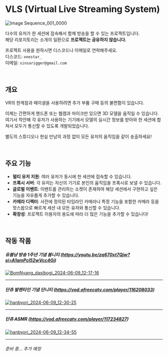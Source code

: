 # VLS (Virtual Live Streaming System)
![Image Sequence_001_0000](https://github.com/Hanbyori/VLS/assets/20338405/266501d3-d9a8-4bf2-888d-a537a51777d7)

다수의 유저가 한 세션에 접속해서 함께 방송을 할 수 있는 프로젝트입니다.<br>
해당 리포지토리는 소개의 일환으로 **프로젝트는 공유하지 않습니다.**

프로젝트 사용을 원하시면 디스코드나 이메일로 연락해주세요.  
디스코드: `onestar_`  
이메일: `sinsarigger@gmail.com`

&nbsp;
## 개요
VR의 한계점과 페이셜을 사용하려면 추가 부품 구매 등의 불편함이 있습니다.

이제는 간편하게 핸드폰 또는 웹캠과 마이크만 있으면 3D 모델을 움직일 수 있습니다.<br>
여기서 착안해 각 유저가 사용하는 기기에서 모델의 실시간 정보를 받아와 한 세션에 합쳐서 모두가 통신할 수 있도록 개발되었습니다.

별도의 스튜디오나 현실 만남의 과정 없이 모든 유저의 움직임을 같이 송출하세요!

&nbsp;
## 주요 기능
- **멀티 유저 지원**: 여러 유저가 동시에 한 세션에 접속할 수 있습니다.
- **프록시 서버**: 각 유저는 자신의 기기로 본인의 움직임을 프록시로 보낼 수 있습니다.
- **글로벌 이벤트**: 이벤트를 관리하는 소켓이 존재하여 해당 세션에서 구현하고 싶은 기능을 자유롭게 추가할 수 있습니다.
- **카메라 디렉터**: 사전에 정의된 타임라인 카메라나 특정 기능을 포함한 카메라 등을 핫스왑으로 빠르게 세션 내 모든 유저와 통신할 수 있습니다.
- **확장성**: 프로젝트 이용자의 용도에 따라 더 많은 기능을 추가할 수 있습니다!

&nbsp;
## 작동 작품
##### 유봄냥 방송 1주년 기념 봄니티 (https://youtu.be/zq670xt7Qjw?si=A1qmPcl52wVcc4Gi)
[![BomNyang_dasibogi_2024-06-09_12-17-16](https://github.com/Hanbyori/VLS/assets/20338405/37fcd5e6-7d1d-4d8d-939c-44773ee45ecc)](https://youtu.be/zq670xt7Qjw?si=A1qmPcl52wVcc4Gi)

---

##### 단츄 발렌타인 기념 단니티 (https://vod.afreecatv.com/player/116208033)
[![hanbyori_2024-06-09_12-30-25](https://github.com/Hanbyori/VLS/assets/20338405/abdf9898-9b1c-4a0b-99f2-33709607702e)](https://vod.afreecatv.com/player/116208033)

---

##### 단츄 ASMR (https://vod.afreecatv.com/player/117234827)
[![hanbyori_2024-06-09_12-34-55](https://github.com/Hanbyori/VLS/assets/20338405/77ed82bf-7cb8-48a8-8c6e-8de9fc689eda)](https://vod.afreecatv.com/player/117234827)

---

###### 준비 중... 추가 예정
